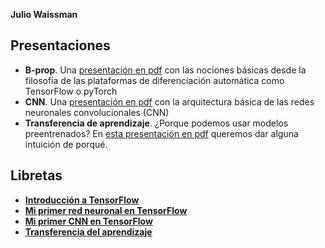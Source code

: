 **Julio Waissman**

## Presentaciones

- **B-prop**. Una [presentación en pdf](backpropagation.pdf) con las nociones básicas desde la filosofía de las plataformas de diferenciación automática como TensorFlow o pyTorch
- **CNN**. Una [presentación en pdf](convolucionales.pdf) con la arquitectura básica de las redes neuronales convolucionales (CNN)
- **Transferencia de aprendizaje**. ¿Porque podemos usar modelos preentrenados? En [esta presentación en pdf](transfer_learning-2.pdf) queremos dar alguna intuición de porqué.

## Libretas

- [**Introducción a TensorFlow**](https://colab.research.google.com/github/juliowaissman/intro-rn/blob/main/tf_intro.ipynb)
- [**Mi primer red neuronal en TensorFlow**](https://colab.research.google.com/github/juliowaissman/intro-rn/blob/main/mnist_densa.ipynb)
- [**Mi primer CNN en TensorFlow**](https://colab.research.google.com/github/juliowaissman/intro-rn/blob/main/mnist_cnn.ipynb)
- [**Transferencia del aprendizaje**](https://colab.research.google.com/github/juliowaissman/intro-rn/blob/main/transfer.ipynb)
